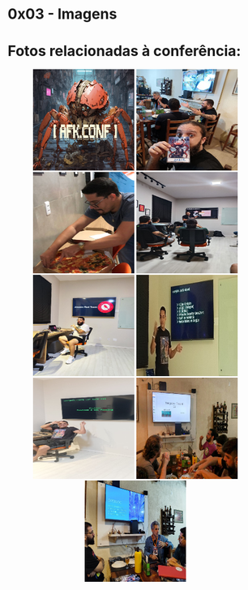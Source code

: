 # 0x03 - Imagens

# Fotos relacionadas à conferência:
<div style="width:100%;text-align:center;">
<img src="/assets/logo.jpg" alt="logo" style="height: 200px; width:200px;"/> <img src="/assets/afk.jpeg" alt="logo" style="height: 200px; width:200px;"/>
<img src="/assets/01.jpeg" alt="01" style="height: 200px; width:200px;"/> <img src="/assets/02.jpeg" alt="02" style="height: 200px; width:200px;"/>
<img src="/assets/03.jpeg" alt="03" style="height: 200px; width:200px;"/> <img src="/assets/04.jpeg" alt="04" style="height: 200px; width:200px;"/>
<img src="/assets/05.jpeg" alt="05" style="height: 200px; width:200px;"/> <img src="/assets/06.jpeg" alt="06" style="height: 200px; width:200px;"/>
<img src="/assets/07.jpeg" alt="07" style="height: 200px; width:200px;"/>
</div>

